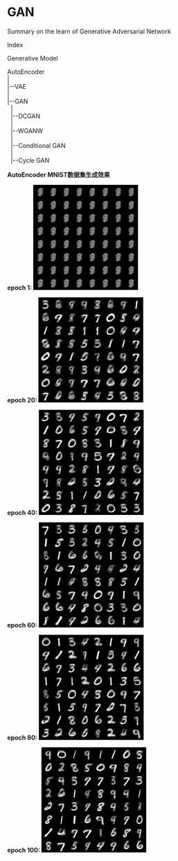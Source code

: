 # GAN
Summary on the learn of Generative Adversarial Network

Index

Generative Model

AutoEncoder<br>
|<br>
|--VAE<br>
|<br>
|--GAN<br>
&nbsp;&nbsp;|<br>
&nbsp;&nbsp;|--DCGAN<br>
&nbsp;&nbsp;|<br>
&nbsp;&nbsp;|--WGANW<br>
&nbsp;&nbsp;|<br>
&nbsp;&nbsp;|--Conditional GAN<br>
&nbsp;&nbsp;|<br>
&nbsp;&nbsp;|--Cycle GAN<br>

<b>AutoEncoder MNIST数据集生成效果<b><br>

epoch 1:
![Alt text](https://github.com/SaulZhang/GAN/blob/master/pic/image_epoch1.png)

epoch 20:
![Alt text](https://github.com/SaulZhang/GAN/blob/master/pic/image_epoch20.png)

epoch 40:
![Alt text](https://github.com/SaulZhang/GAN/blob/master/pic/image_epoch40.png)

epoch 60:
![Alt text](https://github.com/SaulZhang/GAN/blob/master/pic/image_epoch60.png)

epoch 80:
![Alt text](https://github.com/SaulZhang/GAN/blob/master/pic/image_epoch80.png)

epoch 100:
![Alt text](https://github.com/SaulZhang/GAN/blob/master/pic/image_epoch100.png)<br>
